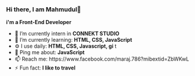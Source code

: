 ### Hi there, I am Mahmudul👋

 <strong><a class="heading-link" haref="i'm-a-Front-End Develpoer-in-Bangladesh">i'm a Front-End Developer</a></strong>

<ul>
  <li>🏢 I’m currently intern in <strong>CONNEKT STUDIO</strong> </li>
  <li>🌱 I’m currently learning: <strong> HTML, CSS, JavaScript</strong></li>
  <li>⚙️ I use daily: <strong>HTML, CSS, Javascript, gi</strong> t</li>
  <li>💬 Ping me about: <strong>JavaScript</strong>  </li>
  <li>📫 Reach me: https://www.facebook.com/maraj.786?mibextid=ZbWKwL</li>
  <li>⚡ Fun fact: <strong>I like to travel </strong> </li>
</ul>





<!--


Here are some ideas to get you started:

- 🔭 I’m currently working on ...
- 🌱 I’m currently learning ...
- 👯 I’m looking to collaborate on ...
- 🤔 I’m looking for help with ...
- 💬 Ask me about ...
- 📫 How to reach me: ...
- 😄 Pronouns: ...
- ⚡ Fun fact: ...
-->
